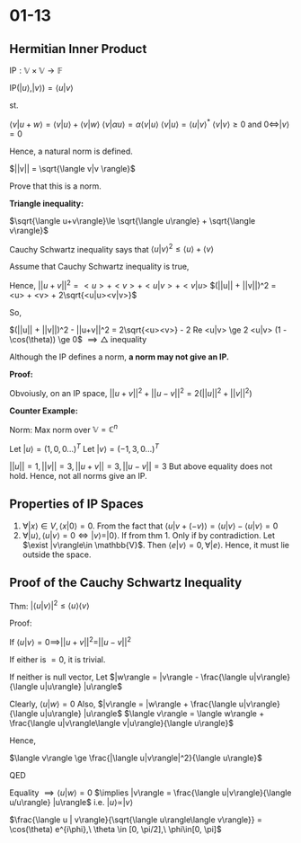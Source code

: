 # 01-13


## Hermitian Inner Product

$\text{IP} :  \mathbb{V}\times\mathbb{V}\to \mathbb F$

$\text{IP}(|u\rangle, |v\rangle) = \langle u|v \rangle$

st.

$\langle v|u+w\rangle = \langle v|u \rangle + \langle v|w \rangle$
$\langle v|\alpha u\rangle = \alpha \langle v|u \rangle$
$\langle v|u\rangle = \langle u|v \rangle^*$
$\langle v|v\rangle \ge 0 \text{ and } 0 \iff |v\rangle = 0$

Hence, a natural norm is defined.

$||v|| = \sqrt{\langle v|v \rangle}$

Prove that this is a norm.

**Triangle inequality:**

$\sqrt{\langle u+v\rangle}\le \sqrt{\langle u\rangle} + \sqrt{\langle v\rangle}$

Cauchy Schwartz inequality says that $\langle u |v\rangle^2 \le \langle u\rangle + \langle v\rangle$

Assume that Cauchy Schwartz inequality is true,

Hence, 
$||u+v||^2 = <u> + <v> + <u|v> + <v|u>$
$(||u|| + ||v||)^2 = <u> + <v> + 2\sqrt{<u|u><v|v>}$

So, 

$(||u|| + ||v||)^2 - ||u+v||^2 = 2\sqrt{<u><v>} - 2 Re <u|v> \ge 2 <u|v> (1 - \cos(\theta)) \ge 0$
$\implies \triangle \text{ inequality}$

Although the IP defines a norm, **a norm may not give an IP.**

**Proof:**

Obvoiusly, on an IP space, $||u+v||^2 + ||u-v||^2 = 2(||u||^2+||v||^2)$

**Counter Example:**

Norm: Max norm over $\mathbb V = \mathbb C^n$

Let $|u\rangle = (1, 0, 0...)^T$
Let $|v\rangle = (-1, 3, 0...)^T$

$||u||=1, ||v||=3, ||u+v|| = 3, ||u-v|| = 3$
But above equality does not hold. Hence, not all norms give an IP.

## Properties of IP Spaces

1. $\forall |x\rangle \in V, \langle x|0\rangle = 0$. From the fact that $\langle u| v+(-v)\rangle = \langle u|v\rangle - \langle u|v\rangle = 0$
2. $\forall |u\rangle, \langle u|v\rangle = 0 \iff |v\rangle = |0\rangle$. If from thm 1. Only if by contradiction. Let $\exist |v\rangle\in \mathbb{V}$. Then $\langle e|v\rangle =0, \forall|e\rangle$. Hence, it must lie outside the space.

## Proof of the Cauchy Schwartz Inequality

Thm: $|\langle u| v\rangle|^2\le \langle u\rangle\langle v\rangle$

Proof:

If $\langle u| v\rangle = 0\implies ||u+v||^2 = ||u-v||^2$

If either is $=0$, it is trivial.

If neither is null vector, 
Let $|w\rangle = |v\rangle - \frac{\langle u|v\rangle}{\langle u|u\rangle} |u\rangle$

Clearly,
$\langle u|w\rangle = 0$
Also, 
$|v\rangle = |w\rangle + \frac{\langle u|v\rangle}{\langle u|u\rangle} |u\rangle$
$\langle v\rangle = \langle w\rangle + \frac{\langle u|v\rangle\langle v|u\rangle}{\langle u\rangle}$

Hence,

$\langle v\rangle \ge \frac{|\langle u|v\rangle|^2}{\langle u\rangle}$

QED

Equality $\implies \langle u|w\rangle =0$
$\implies |v\rangle = \frac{\langle u|v\rangle}{\langle u/u\rangle} |u\rangle$ i.e. $|u\rangle \propto |v\rangle$

$\frac{\langle u | v\rangle}{\sqrt{\langle u\rangle\langle v\rangle}} = \cos(\theta) e^{i\phi},\ \theta \in [0, \pi/2],\ \phi\in[0, \pi]$